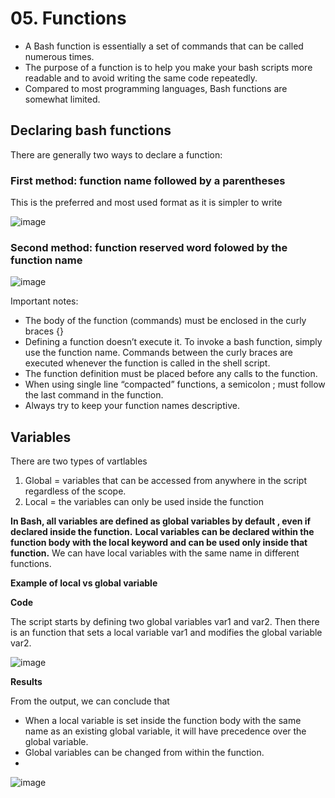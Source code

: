 # 05. Functions
- A Bash function is essentially a set of commands that can be called numerous times. 
- The purpose of a function is to help you make your bash scripts more readable and to avoid writing the same code repeatedly.
- Compared to most programming languages, Bash functions are somewhat limited.

## Declaring bash functions
There are generally two ways to declare a function:

### First method: function name followed by a parentheses
This is the preferred and most used format as it is simpler to write

![image](https://github.com/Fong20/Learning-repository/assets/150316121/abfdde0a-ccde-4092-b37d-2da638aa4b26)

### Second method: function reserved word folowed by the function name

![image](https://github.com/Fong20/Learning-repository/assets/150316121/ae2aea8c-7fde-42a7-8eae-061001dbab50)

Important notes:
- The body of the function (commands) must be enclosed in the curly braces {}
- Defining a function doesn’t execute it. To invoke a bash function, simply use the function name. Commands between the curly braces are executed whenever the function is called in the shell script.
- The function definition must be placed before any calls to the function.
- When using single line “compacted” functions, a semicolon ; must follow the last command in the function.
- Always try to keep your function names descriptive.

## Variables
There are two types of vartlables
1. Global =  variables that can be accessed from anywhere in the script regardless of the scope.
2. Local =  the variables can only be used inside the function

**In Bash, all variables are defined as global variables by default , even if declared inside the function.** **Local variables can be declared within the function body with the local keyword and can be used only inside that function.** We can have local variables with the same name in different functions.

**Example of local vs global variable**

**Code**

The script starts by defining two global variables var1 and var2. Then there is an function that sets a local variable var1 and modifies the global variable var2.

![image](https://github.com/Fong20/Learning-repository/assets/150316121/4f836545-fc95-4815-9f4a-8ff86f20751b)

**Results**

From the output, we can conclude that
- When a local variable is set inside the function body with the same name as an existing global variable, it will have precedence over the global variable.
- Global variables can be changed from within the function.
- 
![image](https://github.com/Fong20/Learning-repository/assets/150316121/231a350f-5c24-40b7-8f39-06422f79c318)

